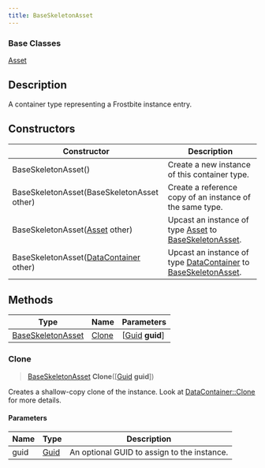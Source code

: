```yaml
---
title: BaseSkeletonAsset
---
```

### Base Classes

[Asset](Asset)

## Description

A container type representing a Frostbite instance entry.

## Constructors

| Constructor                                                                  | Description                                                                                                               |
| ---------------------------------------------------------------------------- | ------------------------------------------------------------------------------------------------------------------------- |
| BaseSkeletonAsset()                                                          | Create a new instance of this container type.                                                                             |
| BaseSkeletonAsset(BaseSkeletonAsset other)                                   | Create a reference copy of an instance of the same type.                                                                  |
| BaseSkeletonAsset([Asset](Asset) other)                                      | Upcast an instance of type [Asset](Asset) to [BaseSkeletonAsset](BaseSkeletonAsset).                                      |
| BaseSkeletonAsset([DataContainer](/vext/ref/shared/class/datacontainer) other) | Upcast an instance of type [DataContainer](/vext/ref/shared/class/datacontainer) to [BaseSkeletonAsset](BaseSkeletonAsset). |

## Methods

| Type                                   | Name            | Parameters                                     |
| -------------------------------------- | --------------- | ---------------------------------------------- |
| [BaseSkeletonAsset](BaseSkeletonAsset) | [Clone](#clone) | \[[Guid](/vext/ref/shared/class/guid) **guid**\] |

### Clone

> [BaseSkeletonAsset](BaseSkeletonAsset) **Clone**(\[[Guid](/vext/ref/shared/class/guid) **guid**\])

Creates a shallow-copy clone of the instance. Look at [DataContainer::Clone](/vext/ref/shared/class/datacontainer#clone) for more details.

#### Parameters

| Name | Type         | Description                                 |
| ---- | ------------ | ------------------------------------------- |
| guid | [Guid](Guid) | An optional GUID to assign to the instance. |
